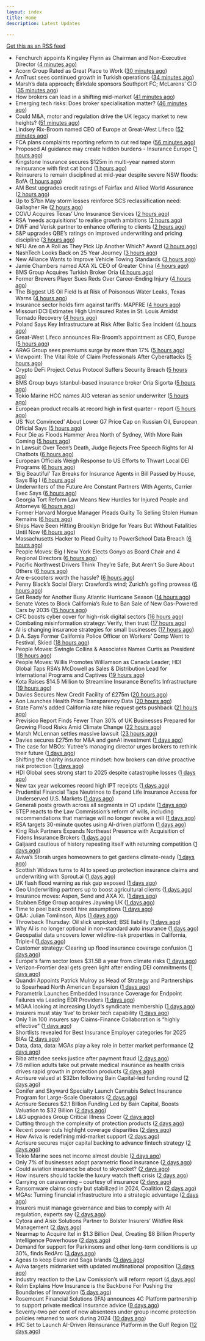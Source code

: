 ```yaml
---
layout: index
title: Home
description: Latest Updates

---
```


[Get this as an RSS feed](/feed.rss)

<!-- news_marker starts -->
- Fenchurch appoints Kingsley Flynn as Chairman and Non-Executive Director ([4 minutes ago](https://www.reinsurancene.ws/fenchurch-appoints-kingsley-flynn-as-chairman-and-non-executive-director/))
- Acorn Group Rated as Great Place to Work ([30 minutes ago](https://insurance-edge.net/2025/05/23/acorn-group-rated-as-great-place-to-work/))
- AmTrust sees continued growth in Turkish operations ([34 minutes ago](https://www.reinsurancene.ws/amtrust-sees-continued-growth-in-turkish-operations/))
- Marsh’s data approach; Birkdale sponsors Southport FC; McLarens’ CIO ([35 minutes ago](https://www.postonline.co.uk/news/7957810/marsh%E2%80%99s-data-approach-birkdale-sponsors-southport-fc-mclarens%E2%80%99-cio))
- How brokers can lead in a shifting mid-market ([41 minutes ago](https://www.insurancebusinessmag.com/uk/news/breaking-news/how-brokers-can-lead-in-a-shifting-midmarket-536720.aspx))
- Emerging tech risks: Does broker specialisation matter? ([46 minutes ago](https://www.insurancebusinessmag.com/uk/news/technology/emerging-tech-risks-does-broker-specialisation-matter-536719.aspx))
- Could M&A, motor and regulation drive the UK legacy market to new heights? ([51 minutes ago](https://www.postonline.co.uk/reinsurance/7957816/could-ma-motor-and-regulation-drive-the-uk-legacy-market-to-new-heights))
- Lindsey Rix-Broom named CEO of Europe at Great-West Lifeco ([52 minutes ago](https://www.insurancebusinessmag.com/uk/news/life-insurance/lindsey-rixbroom-named-ceo-of-europe-at-greatwest-lifeco-536718.aspx))
- FCA plans complaints reporting reform to cut red tape ([56 minutes ago](https://www.insurancebusinessmag.com/uk/news/breaking-news/fca-plans-complaints-reporting-reform-to-cut-red-tape-536717.aspx))
- Proposed AI guidance may create hidden burdens - Insurance Europe ([1 hours ago](https://www.insurancebusinessmag.com/uk/news/technology/proposed-ai-guidance-may-create-hidden-burdens--insurance-europe-536716.aspx))
- Kingstone Insurance secures $125m in multi-year named storm reinsurance with first cat bond ([1 hours ago](https://www.reinsurancene.ws/kingstone-insurance-secures-125m-in-multi-year-named-storm-reinsurance-with-first-cat-bond/))
- Reinsurers to remain disciplined at mid-year despite severe NSW floods: BofA ([1 hours ago](https://www.reinsurancene.ws/reinsurers-to-remain-disciplined-at-mid-year-despite-severe-nsw-floods-bofa/))
- AM Best upgrades credit ratings of Fairfax and Allied World Assurance ([2 hours ago](https://www.reinsurancene.ws/am-best-upgrades-credit-ratings-of-fairfax-and-allied-world-assurance/))
- Up to $7bn May storm losses reinforce SCS reclassification need: Gallagher Re ([2 hours ago](https://www.reinsurancene.ws/up-to-7bn-may-storm-losses-reinforce-scs-reclassification-need-gallagher-re/))
- COVU Acquires Texas’ Uno Insurance Services ([2 hours ago](https://www.insurancejournal.com/news/southcentral/2025/05/23/824917.htm))
- RSA ‘needs acquisitions’ to realise growth ambitions ([2 hours ago](https://www.postonline.co.uk/news/7957807/rsa-%E2%80%98needs-acquisitions%E2%80%99-to-realise-growth-ambitions))
- DWF and Verisk partner to enhance offering to clients ([2 hours ago](https://www.postonline.co.uk/news/7957815/dwf-and-verisk-partner-to-enhance-offering-to-clients))
- S&P upgrades QBE’s ratings on improved underwriting and pricing discipline ([3 hours ago](https://www.reinsurancene.ws/sp-upgrades-qbes-ratings-on-improved-underwriting-and-pricing-discipline/))
- NFU Are on A Roll as They Pick Up Another Which? Award ([3 hours ago](https://insurance-edge.net/2025/05/23/nfu-are-on-a-roll-as-they-pick-up-another-which-award/))
- NashTech Looks Back on 25 Year Journey ([3 hours ago](https://insurance-edge.net/2025/05/23/nashtech-looks-back-on-25-year-journey/))
- New Alliance Wants to Improve Vehicle Towing Standards ([3 hours ago](https://insurance-edge.net/2025/05/23/new-alliance-wants-to-improve-vehicle-towing-standards/))
- Jamie Chambers named AXA XL CEO of Greater China ([4 hours ago](https://www.reinsurancene.ws/jamie-chambers-named-axa-xl-ceo-of-greater-china/))
- BMS Group Acquires Turkish Broker Oria ([4 hours ago](https://www.insurancejournal.com/news/international/2025/05/23/824941.htm))
- Former Brewers Player Sues Reds Over Career-Ending Injury ([4 hours ago](https://www.insurancejournal.com/news/midwest/2025/05/23/824903.htm))
- The Biggest US Oil Field Is at Risk of Poisonous Water Leaks, Texas Warns ([4 hours ago](https://www.insurancejournal.com/news/southcentral/2025/05/23/824907.htm))
- Insurance sector holds firm against tariffs: MAPFRE ([4 hours ago](https://www.reinsurancene.ws/insurance-sector-holds-firm-against-tariffs-mapfre/))
- Missouri DCI Estimates High Uninsured Rates in St. Louis Amidst Tornado Recovery ([4 hours ago](https://www.insurancejournal.com/news/midwest/2025/05/23/824913.htm))
- Poland Says Key Infrastructure at Risk After Baltic Sea Incident ([4 hours ago](https://www.insurancejournal.com/news/international/2025/05/23/824938.htm))
- Great-West Lifeco announces Rix-Broom’s appointment as CEO, Europe ([5 hours ago](https://www.reinsurancene.ws/great-west-lifeco-announces-rix-brooms-appointment-as-ceo-europe/))
- ARAG Group sees premiums surge by more than 17% ([5 hours ago](https://www.insurancebusinessmag.com/uk/news/breaking-news/arag-group-sees-premiums-surge-by-more-than-17-536693.aspx))
- Viewpoint: The Vital Role of Claim Professionals After Cyberattacks ([5 hours ago](https://www.insurancejournal.com/news/national/2025/05/23/824781.htm))
- Crypto DeFi Project Cetus Protocol Suffers Security Breach ([5 hours ago](https://www.insurancejournal.com/news/international/2025/05/23/824934.htm))
- BMS Group buys Istanbul-based insurance broker Oria Sigorta ([5 hours ago](https://www.insurancebusinessmag.com/uk/news/breaking-news/bms-group-buys-istanbulbased-insurance-broker-oria-sigorta-536691.aspx))
- Tokio Marine HCC names AIG veteran as senior underwriter ([5 hours ago](https://www.insurancebusinessmag.com/uk/news/professional-liability/tokio-marine-hcc-names-aig-veteran-as-senior-underwriter-536690.aspx))
- European product recalls at record high in first quarter - report ([5 hours ago](https://www.insurancebusinessmag.com/uk/news/breaking-news/european-product-recalls-at-record-high-in-first-quarter--report-536689.aspx))
- US ‘Not Convinced’ About Lower G7 Price Cap on Russian Oil, European Official Says ([5 hours ago](https://www.insurancejournal.com/news/international/2025/05/23/824931.htm))
- Four Die as Floods Hammer Area North of Sydney, With More Rain Coming ([5 hours ago](https://www.insurancejournal.com/news/international/2025/05/23/824927.htm))
- In Lawsuit Over Teen’s Death, Judge Rejects Free Speech Rights for AI Chatbots ([6 hours ago](https://www.insurancejournal.com/news/national/2025/05/23/824758.htm))
- European Officials Weigh Response to US Efforts to Thwart Local DEI Programs ([6 hours ago](https://www.insurancejournal.com/news/international/2025/05/23/824762.htm))
- ‘Big Beautiful’ Tax Breaks for Insurance Agents in Bill Passed by House, Says Big I ([6 hours ago](https://www.insurancejournal.com/news/national/2025/05/23/824883.htm))
- Underwriters of the Future Are Constant Partners With Agents, Carrier Exec Says ([6 hours ago](https://www.insurancejournal.com/news/national/2025/05/23/824719.htm))
- Georgia Tort Reform Law Means New Hurdles for Injured People and Attorneys ([6 hours ago](https://www.insurancejournal.com/news/southeast/2025/05/23/824861.htm))
- Former Harvard Morgue Manager Pleads Guilty To Selling Stolen Human Remains ([6 hours ago](https://www.insurancejournal.com/news/east/2025/05/23/824859.htm))
- Ships Have Been Hitting Brooklyn Bridge for Years But Without Fatalities Until Now ([6 hours ago](https://www.insurancejournal.com/news/east/2025/05/23/824881.htm))
- Massachusetts Hacker to Plead Guilty to PowerSchool Data Breach ([6 hours ago](https://www.insurancejournal.com/news/east/2025/05/23/824874.htm))
- People Moves: Big I New York Elects Gonyo as Board Chair and 4 Regional Directors ([6 hours ago](https://www.insurancejournal.com/news/east/2025/05/23/824816.htm))
- Pacific Northwest Drivers Think They’re Safe, But Aren’t So Sure About Others ([6 hours ago](https://www.insurancejournal.com/news/west/2025/05/23/824682.htm))
- Are e-scooters worth the hassle? ([6 hours ago](https://www.postonline.co.uk/regulation/7957744/are-e-scooters-worth-the-hassle))
- Penny Black’s Social Diary: Crawford’s wind; Zurich’s golfing prowess ([6 hours ago](https://www.postonline.co.uk/people/7957569/penny-black%E2%80%99s-social-diary-crawford%E2%80%99s-wind-zurich%E2%80%99s-golfing-prowess))
- Get Ready for Another Busy Atlantic Hurricane Season ([14 hours ago](https://www.insurancejournal.com/news/national/2025/05/22/824899.htm))
- Senate Votes to Block California’s Rule to Ban Sale of New Gas-Powered Cars by 2035 ([15 hours ago](https://www.insurancejournal.com/news/west/2025/05/22/824884.htm))
- CFC boosts cyber cover for high-risk digital sectors ([16 hours ago](https://www.insurancebusinessmag.com/uk/news/cyber/cfc-boosts-cyber-cover-for-highrisk-digital-sectors-536652.aspx))
- Combating misinformation strategy: Verify, then trust ([17 hours ago](https://www.dig-in.com/opinion/strategies-for-fighting-misinformation))
- AI is changing insurance strategies for small businesses ([17 hours ago](https://www.dig-in.com/opinion/ai-is-changing-insurance-strategies-for-small-businesses))
- D.A. Says Former California Police Officer on Workers’ Comp Went to Festival, Skied ([18 hours ago](https://www.insurancejournal.com/news/west/2025/05/22/824698.htm))
- People Moves: Swingle Collins & Associates Names Curtis as President ([18 hours ago](https://www.insurancejournal.com/news/southcentral/2025/05/22/824852.htm))
- People Moves: Willis Promotes Williamson as Canada Leader; HDI Global Taps RSA’s McDowell as Sales & Distribution Lead for International Programs and Captives ([19 hours ago](https://www.insurancejournal.com/news/international/2025/05/22/824842.htm))
- Kota Raises $14.5 Million to Streamline Insurance Benefits Infrastructure ([19 hours ago](https://www.insurtechinsights.com/kota-raises-14-5-million-to-streamline-insurance-benefits-infrastructure/))
- Davies Secures New Credit Facility of £275m ([20 hours ago](https://insurance-edge.net/2025/05/22/davies-secures-new-credit-facility-of-275m/))
- Aon Launches Health Price Transparency Data ([20 hours ago](https://insurance-edge.net/2025/05/22/aon-launches-health-price-transparency-data/))
- State Farm's added California rate hike request gets pushback ([21 hours ago](https://www.dig-in.com/news/state-farms-added-california-rate-hike-gets-pushback))
- Previsico Report Finds Fewer Than 30% of UK Businesses Prepared for Growing Flood Risks Amid Climate Change ([22 hours ago](https://www.insurtechinsights.com/previsico-report-finds-fewer-than-30-of-uk-businesses-prepared-for-growing-flood-risks-amid-climate-change/))
- Marsh McLennan settles massive lawsuit ([23 hours ago](https://www.insurancebusinessmag.com/uk/news/legal-insights/marsh-mclennan-settles-massive-lawsuit-536579.aspx))
- Davies secures £275m for M&A and genAI investment ([1 days ago](https://www.postonline.co.uk/claims/7957808/davies-secures-%C2%A3275m-for-ma-and-genai-investment))
- The case for MBOs: Yutree's managing director urges brokers to rethink their future ([1 days ago](https://www.insurancebusinessmag.com/uk/news/business-resilience/the-case-for-mbos-yutrees-managing-director-urges-brokers-to-rethink-their-future-536561.aspx))
- Shifting the charity insurance mindset: how brokers can drive proactive risk protection ([1 days ago](https://www.insurancebusinessmag.com/uk/news/non-profits/shifting-the-charity-insurance-mindset-how-brokers-can-drive-proactive-risk-protection-536560.aspx))
- HDI Global sees strong start to 2025 despite catastrophe losses ([1 days ago](https://www.insurancebusinessmag.com/uk/news/breaking-news/hdi-global-sees-strong-start-to-2025-despite-catastrophe-losses-536559.aspx))
- New tax year welcomes record high IPT receipts ([1 days ago](https://www.insurancebusinessmag.com/uk/news/breaking-news/new-tax-year-welcomes-record-high-ipt-receipts-536558.aspx))
- Prudential Financial Taps Neutrinos to Expand Life Insurance Access for Underserved U.S. Markets ([1 days ago](https://www.insurtechinsights.com/prudential-financial-taps-neutrinos-to-expand-life-insurance-access-for-underserved-u-s-markets/))
- Generali posts growth across all segments in Q1 update ([1 days ago](https://www.insurancebusinessmag.com/uk/news/breaking-news/generali-posts-growth-across-all-segments-in-q1-update-536552.aspx))
- STEP reacts to the Law Commission’s reform of wills, including recommendations that marriage will no longer revoke a will ([1 days ago](https://ifamagazine.com/step-reacts-to-the-law-commissions-reform-of-wills-including-recommendations-that-marriage-will-no-longer-revoke-a-will/))
- RSA targets 30-minute quotes using AI-driven platform ([1 days ago](https://www.postonline.co.uk/commercial/7957756/rsa-targets-30-minute-quotes-using-ai-driven-platform))
- King Risk Partners Expands Northeast Presence with Acquisition of Fidens Insurance Brokers ([1 days ago](https://www.insurtechinsights.com/king-risk-partners-expands-northeast-presence-with-acquisition-of-fidens-insurance-brokers/))
- Galjaard cautious of history repeating itself with returning competition ([1 days ago](https://www.postonline.co.uk/news/7957781/galjaard-cautious-of-history-repeating-itself-with-returning-competition))
- Aviva’s Storah urges homeowners to get gardens climate-ready ([1 days ago](https://www.postonline.co.uk/personal/7957795/aviva%E2%80%99s-storah-urges-homeowners-to-get-gardens-climate-ready))
- Scottish Widows turns to AI to speed up protection insurance claims and underwriting with Sprout.ai ([1 days ago](https://ifamagazine.com/scottish-widows-turns-to-ai-to-speed-up-protection-insurance-claims-and-underwriting-with-sprout-ai/))
- UK flash flood warning as risk gap exposed ([1 days ago](https://www.insurancebusinessmag.com/uk/news/catastrophe/uk-flash-flood-warning-as-risk-gap-exposed-536538.aspx))
- Geo Underwriting partners up to boost agricultural clients ([1 days ago](https://www.insurancebusinessmag.com/uk/news/property-insurance/geo-underwriting-partners-up-to-boost-agricultural-clients-536537.aspx))
- Insurance moves: Aspen, Send and AXA XL ([1 days ago](https://www.insurancebusinessmag.com/uk/news/breaking-news/insurance-moves-aspen-send-and-axa-xl-536536.aspx))
- Stubben Edge Group acquires Jaywing UK ([1 days ago](https://www.insurancebusinessmag.com/uk/news/breaking-news/stubben-edge-group-acquires-jaywing-uk-536535.aspx))
- Time to peel back credit hire assumptions ([1 days ago](https://www.postonline.co.uk/personal/7957762/time-to-peel-back-credit-hire-assumptions))
- Q&A: Julian Tomlinson, Alps ([1 days ago](https://www.postonline.co.uk/broker/7957208/qa-julian-tomlinson-alps))
- Throwback Thursday: Oil slick unpicked; BSE liability ([1 days ago](https://www.postonline.co.uk/commercial/7956605/throwback-thursday-oil-slick-unpicked-bse-liability))
- Why AI is no longer optional in non-standard auto insurance ([1 days ago](https://www.dig-in.com/opinion/ais-role-in-non-standard-auto-insurance))
- Geospatial data uncovers lower wildfire-risk properties in California, Triple-I ([1 days ago](https://www.dig-in.com/news/geospatial-data-wildfire-prone-california-properties))
- Customer strategy: Clearing up flood insurance coverage confusion ([1 days ago](https://www.dig-in.com/opinion/clearing-up-flood-insurance-coverage-confusion))
- Europe's farm sector loses $31.5B a year from climate risks ([1 days ago](https://www.dig-in.com/articles/europes-farm-sector-loses-31-5b-a-year-from-climate-risks))
- Verizon-Frontier deal gets green light after ending DEI commitments ([1 days ago](https://www.insurancebusinessmag.com/uk/business-strategy/verizonfrontier-deal-gets-green-light-after-ending-dei-commitments-536482.aspx))
- Quandri Appoints Patrick Mulroy as Head of Strategy and Partnerships to Spearhead North American Expansion ([1 days ago](https://www.insurtechinsights.com/quandri-appoints-patrick-mulroy-as-head-of-strategy-and-partnerships-to-spearhead-north-american-expansion/))
- Parametrix Launches Embedded Insurance Coverage for Endpoint Failures via Leading EDR Providers ([1 days ago](https://www.insurtechinsights.com/parametrix-launches-embedded-insurance-coverage-for-endpoint-failures-via-leading-edr-providers/))
- MGAA looking at increasing Lloyd’s syndicate membership ([1 days ago](https://www.postonline.co.uk/news/7957794/mgaa-looking-at-increasing-lloyd%E2%80%99s-syndicate-membership))
- Insurers must stay ‘live’ to broker tech capability ([1 days ago](https://www.postonline.co.uk/broker/7957792/insurers-must-stay-%E2%80%98live%E2%80%99-to-broker-tech-capability))
- Only 1 in 100 insurers say Claims-Finance Collaboration is “highly effective” ([1 days ago](https://ifamagazine.com/only-1-in-100-insurers-say-claims-finance-collaboration-is-highly-effective/))
- Shortlists revealed for Best Insurance Employer categories for 2025 BIAs ([2 days ago](https://www.postonline.co.uk/broker/7957793/shortlists-revealed-for-best-insurance-employer-categories-for-2025-bias))
- Data, data, data: MGAs play a key role in better market performance ([2 days ago](https://www.insurancebusinessmag.com/uk/news/columns/data-data-data-mgas-play-a-key-role-in-better-market-performance-536399.aspx))
- Biba attendee seeks justice after payment fraud ([2 days ago](https://www.postonline.co.uk/news/7957800/biba-attendee-seeks-justice-after-payment-fraud))
- 7.6 million adults take out private medical insurance as health crisis drives rapid growth in protection products ([2 days ago](https://ifamagazine.com/7-6-million-adults-take-out-private-medical-insurance-as-health-crisis-drives-rapid-growth-in-protection-products/))
- Acrisure valued at $32bn following Bain Capital-led funding round ([2 days ago](https://www.postonline.co.uk/broker/7957799/acrisure-valued-at-32bn-following-bain-capital-led-funding-round))
- Conifer and Skyward Specialty Launch Cannabis Select Insurance Program for Large-Scale Operators ([2 days ago](https://www.insurtechinsights.com/conifer-and-skyward-specialty-launch-cannabis-select-insurance-program-for-large-scale-operators/))
- Acrisure Secures $2.1 Billion Funding Led by Bain Capital, Boosts Valuation to $32 Billion ([2 days ago](https://www.insurtechinsights.com/acrisure-secures-2-1-billion-funding-led-by-bain-capital-boosts-valuation-to-32-billion/))
- L&G upgrades Group Critical Illness Cover ([2 days ago](https://ifamagazine.com/lg-upgrades-group-critical-illness-cover/))
- Cutting through the complexity of protection products ([2 days ago](https://ifamagazine.com/cutting-through-the-complexity-of-protection-products/))
- Recent power cuts highlight coverage disparities ([2 days ago](https://www.postonline.co.uk/commercial/7957791/recent-power-cuts-highlight-coverage-disparities))
- How Aviva is redefining mid-market support ([2 days ago](https://www.insurancebusinessmag.com/uk/news/breaking-news/how-aviva-is-redefining-midmarket-support-535375.aspx))
- Acrisure secures major capital backing to advance fintech strategy ([2 days ago](https://www.insurancebusinessmag.com/uk/news/breaking-news/acrisure-secures-major-capital-backing-to-advance-fintech-strategy-536392.aspx))
- Tokio Marine sees net income almost double ([2 days ago](https://www.insurancebusinessmag.com/uk/news/breaking-news/tokio-marine-sees-net-income-almost-double-536377.aspx))
- Only 7% of businesses adopt parametric flood insurance ([2 days ago](https://www.postonline.co.uk/news/7957796/only-7-of-businesses-adopt-parametric-flood-insurance))
- Could aviation insurance be about to skyrocket? ([2 days ago](https://www.postonline.co.uk/commercial/7957567/could-aviation-insurance-be-about-to-skyrocket))
- How insurers should tackle the luxury watch theft crisis ([2 days ago](https://www.postonline.co.uk/claims/7957407/how-insurers-should-tackle-the-luxury-watch-theft-crisis))
- Carrying on caravanning – courtesy of insurance ([2 days ago](https://www.postonline.co.uk/personal/7957724/carrying-on-caravanning-%E2%80%93-courtesy-of-insurance))
- Ransomware claims costly but stabilized in 2024, Coalition ([2 days ago](https://www.dig-in.com/news/ransomware-claims-costly-but-stabilized-in-2024-coalition))
- MGAs: Turning financial infrastructure into a strategic advantage ([2 days ago](https://www.dig-in.com/opinion/turning-financial-infrastructure-into-a-strategic-advantage))
- Insurers must manage governance and bias to comply with AI regulation, experts say ([2 days ago](https://www.dig-in.com/news/ai-governance-and-bias-become-compliance-issues-for-insurers))
- Cytora and Aisix Solutions Partner to Bolster Insurers’ Wildfire Risk Management ([2 days ago](https://www.insurtechinsights.com/cytora-and-aisix-solutions-partner-to-bolster-insurers-wildfire-risk-management/))
- Nearmap to Acquire Itel in $1.3 Billion Deal, Creating $8 Billion Property Intelligence Powerhouse ([2 days ago](https://www.insurtechinsights.com/nearmap-to-acquire-itel-in-1-3-billion-deal-creating-8-billion-property-intelligence-powerhouse/))
- Demand for support for Parkinsons and other long-term conditions is up 30%, finds RedArc ([3 days ago](https://ifamagazine.com/demand-for-support-for-parkinsons-and-other-long-term-conditions-is-up-30-finds-redarc/))
- Ageas to keep Esure and Saga brands ([3 days ago](https://www.postonline.co.uk/news/7957788/ageas-to-keep-esure-and-saga-brands))
- Aviva targets midmarket with updated multinational proposition ([3 days ago](https://www.postonline.co.uk/broker/7957787/aviva-targets-midmarket-with-updated-multinational-proposition))
- Industry reaction to the Law Comission’s will reform report ([4 days ago](https://ifamagazine.com/industry-reaction-to-the-law-comissions-will-reform-report/))
- Relm Explains How Insurance is the Backbone For Pushing the Boundaries of Innovation ([5 days ago](https://thefintechtimes.com/relm-explains-how-insurance-is-the-backbone-for-pushing-the-boundaries-of-innovation/))
- Rosemount Financial Solutions (IFA) announces 4C Platform partnership to support private medical insurance advice ([9 days ago](https://ifamagazine.com/rosemount-financial-solutions-ifa-announces-4c-platform-partnership-to-support-private-medical-insurance-advice/))
- Seventy-two per cent of new absentees under group income protection policies returned to work during 2024 ([10 days ago](https://ifamagazine.com/seventy-two-per-cent-of-new-absentees-under-group-income-protection-policies-returned-to-work-during-2024/))
- IHC Set to Launch AI-Driven Reinsurance Platform in the Gulf Region ([12 days ago](https://thefintechtimes.com/ihc-set-to-launch-ai-driven-reinsurance-platform/))

<!-- news_marker ends -->